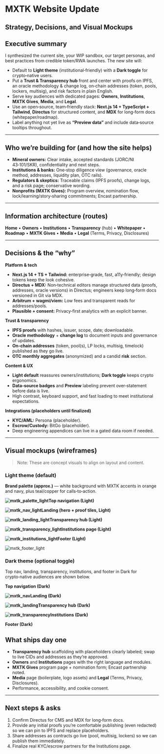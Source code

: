 # MXTK Website Update

## &#x20;Strategy, Decisions, and Visual Mockups

## Executive summary

I synthesized the current site, your WIP sandbox, our target personas, and best practices from credible token/RWA launches. The new site will:

- Default to **Light theme** (institutional‑friendly) with a **Dark toggle** for crypto‑native users.
- Put a **Trust & Transparency hub** front and center with proofs on IPFS, an oracle methodology & change log, on‑chain addresses (token, pools, lockers, multisig), and risk factors in plain English.
- Serve key audiences with dedicated pages: **Owners**, **Institutions**, **MXTK Gives**, **Media**, and **Legal**.
- Use an open‑source, team‑friendly stack: **Next.js 14 + TypeScript + Tailwind**, **Directus** for structured content, and **MDX** for long‑form docs (whitepaper/roadmap).
- Label anything not yet live as **“Preview data”** and include data‑source tooltips throughout.

---

## Who we’re building for (and how the site helps)

- **Mineral owners:** Clear intake, accepted standards (JORC/NI 43‑101/SKR), confidentiality and next steps.
- **Institutions & banks:** One‑stop diligence view (governance, oracle method, addresses, liquidity plan, OTC rails).
- **Regulators & skeptics:** Traceable claims (IPFS proofs), change logs, and a risk page; conservative wording.
- **Nonprofits (MXTK Gives):** Program overview, nomination flow, lock/learning/story‑sharing commitments; Encast partnership.

---

## Information architecture (routes)

**Home** • **Owners** • **Institutions** • **Transparency** (hub) • **Whitepaper** • **Roadmap** • **MXTK Gives** • **Media** • **Legal** (Terms, Privacy, Disclosures)

---

## Decisions & the “why”

**Platform & tech**

- **Next.js 14 + TS + Tailwind:** enterprise‑grade, fast, a11y‑friendly; design tokens keep the look cohesive.
- **Directus + MDX:** Non‑technical editors manage structured data (proofs, addresses, oracle versions) in Directus; engineers keep long‑form docs versioned in Git via MDX.
- **Arbitrum + wagmi/viem:** Low fees and transparent reads for addresses/pools.
- **Plausible + consent:** Privacy‑first analytics with an explicit banner.

**Trust & transparency**

- **IPFS proofs** with hashes, issuer, scope, date; downloadable.
- **Oracle methodology** + **change log** to document inputs and governance of updates.
- **On‑chain addresses** (token, pool(s), LP locks, multisig, timelock) published as they go live.
- **OTC monthly aggregates** (anonymized) and a candid **risk** section.

**Content & UX**

- **Light default** reassures owners/institutions; **Dark toggle** keeps crypto ergonomics.
- **Data‑source badges** and **Preview** labeling prevent over‑statement before data is live.
- High contrast, keyboard support, and fast loading to meet institutional expectations.

**Integrations (placeholders until finalized)**

- **KYC/AML:** Persona (placeholder).
- **Escrow/Custody:** BitGo (placeholder).
- Deep engineering appendices can live in a gated data room if needed.

---

## Visual mockups (wireframes)

> Note: These are concept visuals to align on layout and content.

### Light theme (default)

**Brand palette (approx.)** — white background with MXTK accents in orange and navy, plus teal/copper for calls‑to‑action.

**![mxtk_palette_light](/Users/leorami/Development/mxtk-site/Mockups/mxtk_palette_light.png)Top navigation (Light)**

**![mxtk_nav_light](/Users/leorami/Development/mxtk-site/Mockups/mxtk_nav_light.png)Landing (hero + proof tiles, Light)**

**![mxtk_landing_light](/Users/leorami/Development/mxtk-site/Mockups/mxtk_landing_light.png)Transparency hub (Light)**

**![mxtk_transparency_light](/Users/leorami/Development/mxtk-site/Mockups/mxtk_transparency_light.png)Institutions page (Light)**

**![mxtk_institutions_light](/Users/leorami/Development/mxtk-site/Mockups/mxtk_institutions_light.png)Footer (Light)**

![mxtk_footer_light](/Users/leorami/Development/mxtk-site/Mockups/mxtk_footer_light.png)


### Dark theme (optional toggle)

Top nav, landing, transparency, institutions, and footer in Dark for crypto‑native audiences are shown below.

**Top navigation (Dark)**

**![mxtk_nav](/Users/leorami/Development/mxtk-site/Mockups/mxtk_nav.png)Landing (Dark)**

**![mxtk_landing](/Users/leorami/Development/mxtk-site/Mockups/mxtk_landing.png)Transparency hub (Dark)**

**![mxtk_transparency](/Users/leorami/Development/mxtk-site/Mockups/mxtk_transparency.png)Institutions (Dark)**

**Footer (Dark)**




## What ships day one

- **Transparency hub** scaffolding with placeholders clearly labeled; swap to live CIDs and addresses as they’re approved.
- **Owners** and **Institutions** pages with the right language and modules.
- **MXTK Gives** program page + nomination form; Encast partnership noted.
- **Media** page (boilerplate, logo assets) and **Legal** (Terms, Privacy, Disclosures).
- Performance, accessibility, and cookie consent.

---

## Next steps & asks

1. Confirm Directus for CMS and MDX for long‑form docs.
2. Provide any initial proofs you’re comfortable publishing (even redacted) so we can pin to IPFS and replace placeholders.
3. Share addresses as contracts go live (pool, multisig, lockers) so we can publish them immediately.
4. Finalize real KYC/escrow partners for the Institutions page.

